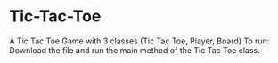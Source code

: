 # Tic-Tac-Toe
A Tic Tac Toe Game with 3 classes (Tic Tac Toe, Player, Board)
To run: Download the file and run the main method of the Tic Tac Toe class.

